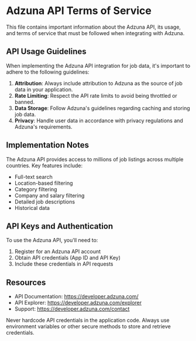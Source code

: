 # Adzuna API Terms of Service

This file contains important information about the Adzuna API, its usage, and terms of service that must be followed when integrating with Adzuna.

## API Usage Guidelines

When implementing the Adzuna API integration for job data, it's important to adhere to the following guidelines:

1. **Attribution**: Always include attribution to Adzuna as the source of job data in your application.
2. **Rate Limiting**: Respect the API rate limits to avoid being throttled or banned.
3. **Data Storage**: Follow Adzuna's guidelines regarding caching and storing job data.
4. **Privacy**: Handle user data in accordance with privacy regulations and Adzuna's requirements.

## Implementation Notes

The Adzuna API provides access to millions of job listings across multiple countries. Key features include:

- Full-text search
- Location-based filtering
- Category filtering
- Company and salary filtering
- Detailed job descriptions
- Historical data

## API Keys and Authentication

To use the Adzuna API, you'll need to:

1. Register for an Adzuna API account
2. Obtain API credentials (App ID and API Key)
3. Include these credentials in API requests

## Resources

- API Documentation: https://developer.adzuna.com/
- API Explorer: https://developer.adzuna.com/explorer
- Support: https://developer.adzuna.com/contact

Never hardcode API credentials in the application code. Always use environment variables or other secure methods to store and retrieve credentials.